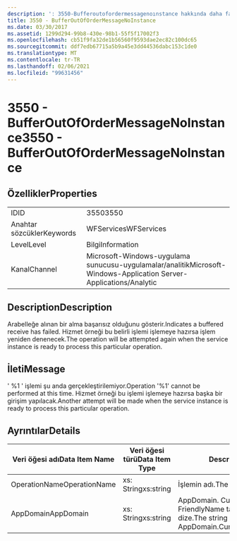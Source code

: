```yaml
---
description: ': 3550-Bufferoutofordermessagenoınstance hakkında daha fazla bilgi edinin'
title: 3550 - BufferOutOfOrderMessageNoInstance
ms.date: 03/30/2017
ms.assetid: 1299d294-99b8-430e-98b1-55f5f17002f3
ms.openlocfilehash: cb51f9fa32de1b56560f9593dae2ec82c100dc65
ms.sourcegitcommit: ddf7edb67715a5b9a45e3dd44536dabc153c1de0
ms.translationtype: MT
ms.contentlocale: tr-TR
ms.lasthandoff: 02/06/2021
ms.locfileid: "99631456"
---
```

# <a name="3550---bufferoutofordermessagenoinstance"></a><span data-ttu-id="5c486-103">3550 - BufferOutOfOrderMessageNoInstance</span><span class="sxs-lookup"><span data-stu-id="5c486-103">3550 - BufferOutOfOrderMessageNoInstance</span></span>

## <a name="properties"></a><span data-ttu-id="5c486-104">Özellikler</span><span class="sxs-lookup"><span data-stu-id="5c486-104">Properties</span></span>  
  
|||  
|-|-|  
|<span data-ttu-id="5c486-105">ID</span><span class="sxs-lookup"><span data-stu-id="5c486-105">ID</span></span>|<span data-ttu-id="5c486-106">3550</span><span class="sxs-lookup"><span data-stu-id="5c486-106">3550</span></span>|  
|<span data-ttu-id="5c486-107">Anahtar sözcükler</span><span class="sxs-lookup"><span data-stu-id="5c486-107">Keywords</span></span>|<span data-ttu-id="5c486-108">WFServices</span><span class="sxs-lookup"><span data-stu-id="5c486-108">WFServices</span></span>|  
|<span data-ttu-id="5c486-109">Level</span><span class="sxs-lookup"><span data-stu-id="5c486-109">Level</span></span>|<span data-ttu-id="5c486-110">Bilgi</span><span class="sxs-lookup"><span data-stu-id="5c486-110">Information</span></span>|  
|<span data-ttu-id="5c486-111">Kanal</span><span class="sxs-lookup"><span data-stu-id="5c486-111">Channel</span></span>|<span data-ttu-id="5c486-112">Microsoft-Windows-uygulama sunucusu-uygulamalar/analitik</span><span class="sxs-lookup"><span data-stu-id="5c486-112">Microsoft-Windows-Application Server-Applications/Analytic</span></span>|  
  
## <a name="description"></a><span data-ttu-id="5c486-113">Description</span><span class="sxs-lookup"><span data-stu-id="5c486-113">Description</span></span>  

 <span data-ttu-id="5c486-114">Arabelleğe alınan bir alma başarısız olduğunu gösterir.</span><span class="sxs-lookup"><span data-stu-id="5c486-114">Indicates a buffered receive has failed.</span></span> <span data-ttu-id="5c486-115">Hizmet örneği bu belirli işlemi işlemeye hazırsa işlem yeniden denenecek.</span><span class="sxs-lookup"><span data-stu-id="5c486-115">The operation will be attempted again when the service instance is ready to process this particular operation.</span></span>  
  
## <a name="message"></a><span data-ttu-id="5c486-116">İleti</span><span class="sxs-lookup"><span data-stu-id="5c486-116">Message</span></span>  

 <span data-ttu-id="5c486-117">' %1 ' işlemi şu anda gerçekleştirilemiyor.</span><span class="sxs-lookup"><span data-stu-id="5c486-117">Operation '%1' cannot be performed at this time.</span></span> <span data-ttu-id="5c486-118">Hizmet örneği bu işlemi işlemeye hazırsa başka bir girişim yapılacak.</span><span class="sxs-lookup"><span data-stu-id="5c486-118">Another attempt will be made when the service instance is ready to process this particular operation.</span></span>  
  
## <a name="details"></a><span data-ttu-id="5c486-119">Ayrıntılar</span><span class="sxs-lookup"><span data-stu-id="5c486-119">Details</span></span>  
  
|<span data-ttu-id="5c486-120">Veri öğesi adı</span><span class="sxs-lookup"><span data-stu-id="5c486-120">Data Item Name</span></span>|<span data-ttu-id="5c486-121">Veri öğesi türü</span><span class="sxs-lookup"><span data-stu-id="5c486-121">Data Item Type</span></span>|<span data-ttu-id="5c486-122">Description</span><span class="sxs-lookup"><span data-stu-id="5c486-122">Description</span></span>|  
|--------------------|--------------------|-----------------|  
|<span data-ttu-id="5c486-123">OperationName</span><span class="sxs-lookup"><span data-stu-id="5c486-123">OperationName</span></span>|<span data-ttu-id="5c486-124">xs: String</span><span class="sxs-lookup"><span data-stu-id="5c486-124">xs:string</span></span>|<span data-ttu-id="5c486-125">İşlemin adı.</span><span class="sxs-lookup"><span data-stu-id="5c486-125">The name of the operation.</span></span>|  
|<span data-ttu-id="5c486-126">AppDomain</span><span class="sxs-lookup"><span data-stu-id="5c486-126">AppDomain</span></span>|<span data-ttu-id="5c486-127">xs: String</span><span class="sxs-lookup"><span data-stu-id="5c486-127">xs:string</span></span>|<span data-ttu-id="5c486-128">AppDomain. CurrentDomain. FriendlyName tarafından döndürülen dize.</span><span class="sxs-lookup"><span data-stu-id="5c486-128">The string returned by AppDomain.CurrentDomain.FriendlyName.</span></span>|
